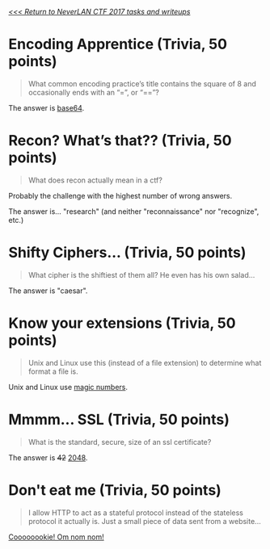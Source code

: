 _[<<< Return to NeverLAN CTF 2017 tasks and writeups](/2017-neverlanctf)_

# Encoding Apprentice (Trivia, 50 points)
>What common encoding practice’s title contains
the square of 8 and occasionally ends with an “=”, or “==”?

The answer is [base64](https://en.wikipedia.org/wiki/Base64).

# Recon? What’s that?? (Trivia, 50 points)
>What does recon actually mean in a ctf?

Probably the challenge with the highest number of wrong answers.

The answer is... "research" (and neither "reconnaissance" nor "recognize", etc.)

# Shifty Ciphers... (Trivia, 50 points)
>What cipher is the shiftiest of them all? He even has his own salad…

The answer is "caesar".

# Know your extensions (Trivia, 50 points)
>Unix and Linux use this (instead of a file extension) to determine what format a file is.

Unix and Linux use [magic numbers](https://en.wikipedia.org/wiki/List_of_file_signatures).

# Mmmm... SSL (Trivia, 50 points)
>What is the standard, secure, size of an ssl certificate?

The answer is ~~42~~ [2048](https://github.com/openssl/openssl/commit/44e0c2bae4bfd87d770480902618dbccde84fd81).

# Don't eat me (Trivia, 50 points)
>I allow HTTP to act as a stateful protocol instead of the
stateless protocol it actually is. Just a small piece of data sent from a website...

[Coooooookie! Om nom nom!](https://www.youtube.com/watch?v=_OKGUAbpj5k)
